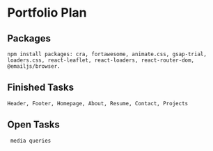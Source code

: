 # Portfolio Plan

## Packages

`npm install packages: cra, fortawesome, animate.css, gsap-trial, loaders.css, react-leaflet, react-loaders, react-router-dom, @emailjs/browser.`

## Finished Tasks

`Header, Footer, Homepage, About, Resume, Contact, Projects`

## Open Tasks

` media queries`


